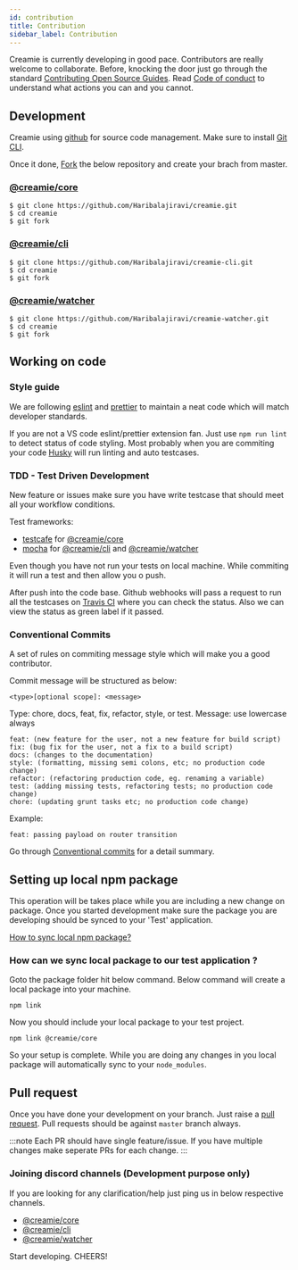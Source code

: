 ```yaml
---
id: contribution
title: Contribution
sidebar_label: Contribution
---
```


Creamie is currently developing in good pace. Contributors are really welcome to collaborate. Before, knocking the door just go through the standard [Contributing Open Source Guides](https://opensource.guide/how-to-contribute/). Read [Code of conduct](/docs/code_of_conduct) to understand what actions you can and you cannot.

## Development

Creamie using [github](https://github.com/) for source code management. Make sure to install [Git CLI](https://git-scm.com/downloads).

Once it done, [Fork](https://docs.github.com/en/github/getting-started-with-github/fork-a-repo) the below repository and create your brach from master.

### [@creamie/core](https://github.com/Haribalajiravi/creamie)
```
$ git clone https://github.com/Haribalajiravi/creamie.git
$ cd creamie
$ git fork
```

### [@creamie/cli](https://github.com/Haribalajiravi/creamie-cli)
```
$ git clone https://github.com/Haribalajiravi/creamie-cli.git
$ cd creamie
$ git fork
```

### [@creamie/watcher](https://github.com/Haribalajiravi/creamie-watcher)
```
$ git clone https://github.com/Haribalajiravi/creamie-watcher.git
$ cd creamie
$ git fork
```

## Working on code

### Style guide

We are following [eslint](https://marketplace.visualstudio.com/items?itemName=dbaeumer.vscode-eslint) and [prettier](https://marketplace.visualstudio.com/items?itemName=esbenp.prettier-vscode) to maintain a neat code which will match developer standards.

If you are not a VS code eslint/prettier extension fan. Just use `npm run lint` to detect status of code styling. Most probably when you are commiting your code [Husky](https://github.com/typicode/husky) will run linting and auto testcases.

### TDD - Test Driven Development

New feature or issues make sure you have write testcase that should meet all your workflow conditions.

Test frameworks:
- [testcafe](https://devexpress.github.io/testcafe/) for [@creamie/core](https://github.com/Haribalajiravi/creamie)
- [mocha](https://mochajs.org/) for [@creamie/cli](https://github.com/Haribalajiravi/creamie-cli) and [@creamie/watcher](https://github.com/Haribalajiravi/creamie-watcher)

Even though you have not run your tests on local machine. While commiting it will run a test and then allow you o push.

After push into the code base. Github webhooks will pass a request to run all the testcases on [Travis CI](https://travis-ci.org/github/Haribalajiravi/creamie) where you can check the status. Also we can view the status as green label if it passed.

### Conventional Commits

A set of rules on commiting message style which will make you a good contributor.

Commit message will be structured as below:
```
<type>[optional scope]: <message>
```

Type: chore, docs, feat, fix, refactor, style, or test.
Message: use lowercase always

```
feat: (new feature for the user, not a new feature for build script)
fix: (bug fix for the user, not a fix to a build script)
docs: (changes to the documentation)
style: (formatting, missing semi colons, etc; no production code change)
refactor: (refactoring production code, eg. renaming a variable)
test: (adding missing tests, refactoring tests; no production code change)
chore: (updating grunt tasks etc; no production code change)
```

Example:
```
feat: passing payload on router transition
```
Go through [Conventional commits](https://www.conventionalcommits.org/en/v1.0.0/#summary) for a detail summary.

## Setting up local npm package

This operation will be takes place while you are including a new change on package. Once you started development make sure the package you are developing should be synced to your 'Test' application.

[How to sync local npm package?](https://docs.npmjs.com/cli/link.html)

### How can we sync local package to our test application ?

Goto the package folder hit below command. Below command will create a local package into your machine. 
```
npm link
```

Now you should include your local package to your test project.
```
npm link @creamie/core
```

So your setup is complete. While you are doing any changes in you local package will automatically sync to your `node_modules`.

## Pull request

Once you have done your development on your branch. Just raise a [pull request](https://docs.github.com/en/enterprise/2.16/user/github/collaborating-with-issues-and-pull-requests/creating-a-pull-request-from-a-fork). Pull requests should be against `master` branch always.

:::note
Each PR should have single feature/issue. If you have multiple changes make seperate PRs for each change.
:::

### Joining discord channels (Development purpose only)

If you are looking for any clarification/help just ping us in below respective channels.

- [@creamie/core](https://discord.gg/C6eDy3j)
- [@creamie/cli](https://discord.gg/E9GNdMd)
- [@creamie/watcher](https://discord.gg/FsnCWZE)

Start developing. CHEERS!
